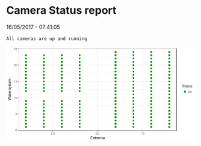Camera Status report
================
16/05/2017 - 07:41:05

    All cameras are up and running

![](camreport_files/figure-markdown_github/unnamed-chunk-2-1.png)
